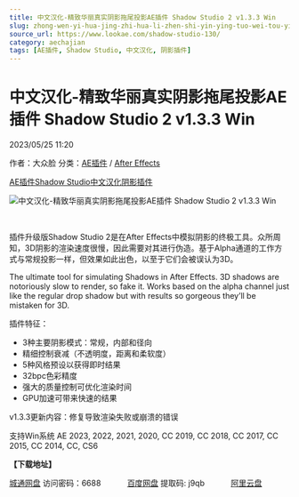 ```yaml
---
title: 中文汉化-精致华丽真实阴影拖尾投影AE插件 Shadow Studio 2 v1.3.3 Win
slug: zhong-wen-yi-hua-jing-zhi-hua-li-zhen-shi-yin-ying-tuo-wei-tou-ying-aecha-jian-shadow-studio-2-v1-3-3-win
source_url: https://www.lookae.com/shadow-studio-130/
category: aechajian
tags: [AE插件, Shadow Studio, 中文汉化, 阴影插件]
---
```

# 中文汉化-精致华丽真实阴影拖尾投影AE插件 Shadow Studio 2 v1.3.3 Win

2023/05/25 11:20

作者：大众脸
分类：[AE插件](https://www.lookae.com/after-effects/aechajian/) / [After Effects](https://www.lookae.com/after-effects/)

[AE插件](https://www.lookae.com/tag/ae%e6%8f%92%e4%bb%b6/)[Shadow Studio](https://www.lookae.com/tag/shadow-studio/)[中文汉化](https://www.lookae.com/tag/%e4%b8%ad%e6%96%87%e6%b1%89%e5%8c%96/)[阴影插件](https://www.lookae.com/tag/%e9%98%b4%e5%bd%b1%e6%8f%92%e4%bb%b6/)

![中文汉化-精致华丽真实阴影拖尾投影AE插件 Shadow Studio 2 v1.3.3 Win](https://www.lookae.com/wp-content/uploads/2020/10/Shadow-Studio-2-.jpg "中文汉化-精致华丽真实阴影拖尾投影AE插件 Shadow Studio 2 v1.3.3 Win-LookAE.com")

[﻿﻿﻿](https://cloud.video.taobao.com//play/u/705956171/p/1/e/6/t/1/284472003515.mp4)

插件升级版Shadow Studio 2是在After Effects中模拟阴影的终极工具。众所周知，3D阴影的渲染速度很慢，因此需要对其进行伪造。基于Alpha通道的工作方式与常规投影一样，但效果如此出色，以至于它们会被误认为3D。

The ultimate tool for simulating Shadows in After Effects. 3D shadows are notoriously slow to render, so fake it. Works based on the alpha channel just like the regular drop shadow but with results so gorgeous they’ll be mistaken for 3D.

插件特征：

* 3种主要阴影模式：常规，内部和径向
* 精细控制衰减（不透明度，距离和柔软度）
* 5种风格预设以获得即时结果
* 32bpc色彩精度
* 强大的质量控制可优化渲染时间
* GPU加速可带来快速的结果

v1.3.3更新内容：修复导致渲染失败或崩溃的错误

支持Win系统 AE 2023, 2022, 2021, 2020, CC 2019, CC 2018, CC 2017, CC 2015, CC 2014, CC, CS6

**【下载地址】**

[城通网盘](https://url70.ctfile.com/f/2827370-860825193-1c50bb?p=4431) 访问密码：6688            [百度网盘](https://pan.baidu.com/s/1PVRyORC4HdfGl2Xfpp89Og?pwd=j9qb) 提取码: j9qb            [阿里云盘](https://www.aliyundrive.com/s/A7LgkJCAFyY)
